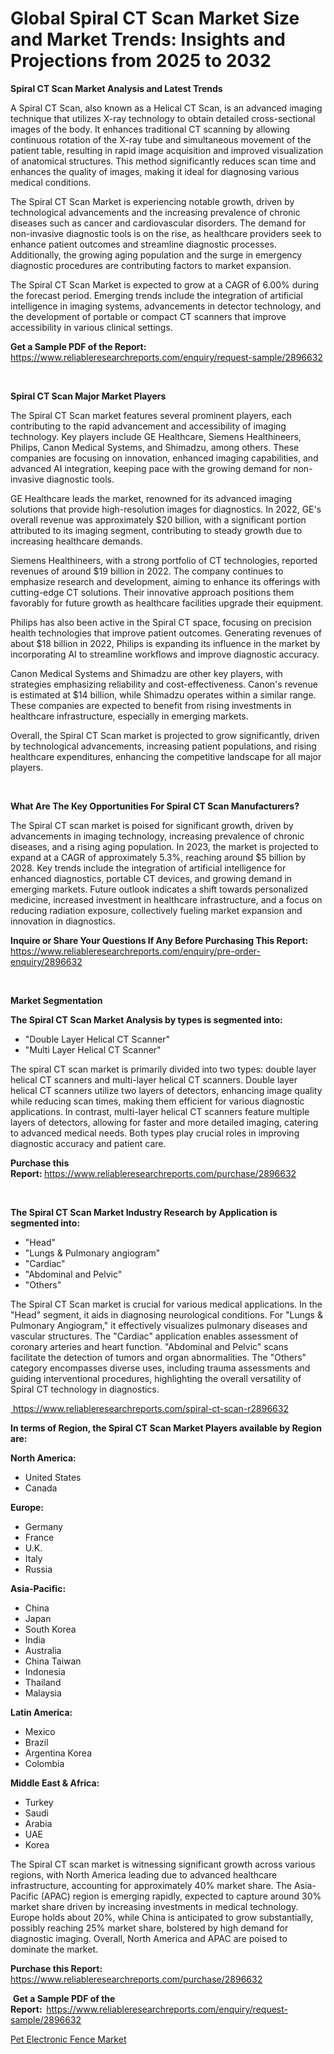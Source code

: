 <p><h1>Global Spiral CT Scan Market Size and Market Trends: Insights and Projections from 2025 to 2032</h1></p><p><strong>Spiral CT Scan Market Analysis and Latest Trends</strong></p>
<p><p>A Spiral CT Scan, also known as a Helical CT Scan, is an advanced imaging technique that utilizes X-ray technology to obtain detailed cross-sectional images of the body. It enhances traditional CT scanning by allowing continuous rotation of the X-ray tube and simultaneous movement of the patient table, resulting in rapid image acquisition and improved visualization of anatomical structures. This method significantly reduces scan time and enhances the quality of images, making it ideal for diagnosing various medical conditions.</p><p>The Spiral CT Scan Market is experiencing notable growth, driven by technological advancements and the increasing prevalence of chronic diseases such as cancer and cardiovascular disorders. The demand for non-invasive diagnostic tools is on the rise, as healthcare providers seek to enhance patient outcomes and streamline diagnostic processes. Additionally, the growing aging population and the surge in emergency diagnostic procedures are contributing factors to market expansion. </p><p>The Spiral CT Scan Market is expected to grow at a CAGR of 6.00% during the forecast period. Emerging trends include the integration of artificial intelligence in imaging systems, advancements in detector technology, and the development of portable or compact CT scanners that improve accessibility in various clinical settings.</p></p>
<p><strong>Get a Sample PDF of the Report:&nbsp;</strong> <a href="https://www.reliableresearchreports.com/enquiry/request-sample/2896632?utm_campaign=3576&utm_medium=2&utm_source=Github&utm_content=ia&utm_term=15032025&utm_id=spiral-ct-scan">https://www.reliableresearchreports.com/enquiry/request-sample/2896632</a></p>
<p>&nbsp;</p>
<p><strong>Spiral CT Scan Major Market Players</strong></p>
<p><p>The Spiral CT Scan market features several prominent players, each contributing to the rapid advancement and accessibility of imaging technology. Key players include GE Healthcare, Siemens Healthineers, Philips, Canon Medical Systems, and Shimadzu, among others. These companies are focusing on innovation, enhanced imaging capabilities, and advanced AI integration, keeping pace with the growing demand for non-invasive diagnostic tools.</p><p>GE Healthcare leads the market, renowned for its advanced imaging solutions that provide high-resolution images for diagnostics. In 2022, GE's overall revenue was approximately $20 billion, with a significant portion attributed to its imaging segment, contributing to steady growth due to increasing healthcare demands.</p><p>Siemens Healthineers, with a strong portfolio of CT technologies, reported revenues of around $19 billion in 2022. The company continues to emphasize research and development, aiming to enhance its offerings with cutting-edge CT solutions. Their innovative approach positions them favorably for future growth as healthcare facilities upgrade their equipment.</p><p>Philips has also been active in the Spiral CT space, focusing on precision health technologies that improve patient outcomes. Generating revenues of about $18 billion in 2022, Philips is expanding its influence in the market by incorporating AI to streamline workflows and improve diagnostic accuracy.</p><p>Canon Medical Systems and Shimadzu are other key players, with strategies emphasizing reliability and cost-effectiveness. Canon's revenue is estimated at $14 billion, while Shimadzu operates within a similar range. These companies are expected to benefit from rising investments in healthcare infrastructure, especially in emerging markets.</p><p>Overall, the Spiral CT Scan market is projected to grow significantly, driven by technological advancements, increasing patient populations, and rising healthcare expenditures, enhancing the competitive landscape for all major players.</p></p>
<p>&nbsp;</p>
<p><strong>What Are The Key Opportunities For Spiral CT Scan Manufacturers?</strong></p>
<p><p>The Spiral CT scan market is poised for significant growth, driven by advancements in imaging technology, increasing prevalence of chronic diseases, and a rising aging population. In 2023, the market is projected to expand at a CAGR of approximately 5.3%, reaching around $5 billion by 2028. Key trends include the integration of artificial intelligence for enhanced diagnostics, portable CT devices, and growing demand in emerging markets. Future outlook indicates a shift towards personalized medicine, increased investment in healthcare infrastructure, and a focus on reducing radiation exposure, collectively fueling market expansion and innovation in diagnostics.</p></p>
<p><strong>Inquire or Share Your Questions If Any Before Purchasing This Report:</strong> <a href="https://www.reliableresearchreports.com/enquiry/pre-order-enquiry/2896632?utm_campaign=3576&utm_medium=2&utm_source=Github&utm_content=ia&utm_term=15032025&utm_id=spiral-ct-scan">https://www.reliableresearchreports.com/enquiry/pre-order-enquiry/2896632</a></p>
<p>&nbsp;</p>
<p><strong>Market Segmentation</strong></p>
<p><strong>The Spiral CT Scan Market Analysis by types is segmented into:</strong></p>
<p><ul><li>"Double Layer Helical CT Scanner"</li><li>"Multi Layer Helical CT Scanner"</li></ul></p>
<p><p>The spiral CT scan market is primarily divided into two types: double layer helical CT scanners and multi-layer helical CT scanners. Double layer helical CT scanners utilize two layers of detectors, enhancing image quality while reducing scan times, making them efficient for various diagnostic applications. In contrast, multi-layer helical CT scanners feature multiple layers of detectors, allowing for faster and more detailed imaging, catering to advanced medical needs. Both types play crucial roles in improving diagnostic accuracy and patient care.</p></p>
<p><strong>Purchase this Report:&nbsp;</strong><a href="https://www.reliableresearchreports.com/purchase/2896632?utm_campaign=3576&utm_medium=2&utm_source=Github&utm_content=ia&utm_term=15032025&utm_id=spiral-ct-scan">https://www.reliableresearchreports.com/purchase/2896632</a></p>
<p>&nbsp;</p>
<p><strong>The Spiral CT Scan Market Industry Research by Application is segmented into:</strong></p>
<p><ul><li>"Head"</li><li>"Lungs & Pulmonary angiogram"</li><li>"Cardiac"</li><li>"Abdominal and Pelvic"</li><li>"Others"</li></ul></p>
<p><p>The Spiral CT Scan market is crucial for various medical applications. In the "Head" segment, it aids in diagnosing neurological conditions. For "Lungs & Pulmonary Angiogram," it effectively visualizes pulmonary diseases and vascular structures. The "Cardiac" application enables assessment of coronary arteries and heart function. "Abdominal and Pelvic" scans facilitate the detection of tumors and organ abnormalities. The "Others" category encompasses diverse uses, including trauma assessments and guiding interventional procedures, highlighting the overall versatility of Spiral CT technology in diagnostics.</p></p>
<p><a href="https://www.reliableresearchreports.com/spiral-ct-scan-r2896632?utm_campaign=3576&utm_medium=2&utm_source=Github&utm_content=ia&utm_term=15032025&utm_id=spiral-ct-scan">&nbsp;https://www.reliableresearchreports.com/spiral-ct-scan-r2896632</a></p>
<p><strong>In terms of Region, the Spiral CT Scan Market Players available by Region are:</strong></p>
<p>
    <p> <strong> North America: </strong>
        <ul>
            <li>United States</li>
            <li>Canada</li>
        </ul>
        </p> 
    <p> <strong> Europe: </strong>
        <ul>
            <li>Germany</li>
            <li>France</li>
            <li>U.K.</li>
            <li>Italy</li>
            <li>Russia</li>
        </ul>
        </p> 
    <p> <strong> Asia-Pacific: </strong>
        <ul>
            <li>China</li>
            <li>Japan</li>
            <li>South Korea</li>
            <li>India</li>
            <li>Australia</li>
            <li>China Taiwan</li>
            <li>Indonesia</li>
            <li>Thailand</li>
            <li>Malaysia</li>
        </ul>
        </p> 
    <p> <strong> Latin America: </strong>
        <ul>
            <li>Mexico</li>
            <li>Brazil</li>
            <li>Argentina Korea</li>
            <li>Colombia</li>
        </ul>
        </p> 
    <p> <strong> Middle East & Africa: </strong>
        <ul>
            <li>Turkey</li>
            <li>Saudi</li>
            <li>Arabia</li>
            <li>UAE</li>
            <li>Korea</li>
        </ul>
    </p>
    </p>
<p><p>The Spiral CT scan market is witnessing significant growth across various regions, with North America leading due to advanced healthcare infrastructure, accounting for approximately 40% market share. The Asia-Pacific (APAC) region is emerging rapidly, expected to capture around 30% market share driven by increasing investments in medical technology. Europe holds about 20%, while China is anticipated to grow substantially, possibly reaching 25% market share, bolstered by high demand for diagnostic imaging. Overall, North America and APAC are poised to dominate the market.</p></p>
<p><strong>Purchase this Report: </strong><a href="https://www.reliableresearchreports.com/purchase/2896632?utm_campaign=3576&utm_medium=2&utm_source=Github&utm_content=ia&utm_term=15032025&utm_id=spiral-ct-scan">https://www.reliableresearchreports.com/purchase/2896632</a></p>
<p>&nbsp;<strong>Get a Sample PDF of the Report:&nbsp;&nbsp;</strong><a href="https://www.reliableresearchreports.com/enquiry/request-sample/2896632?utm_campaign=3576&utm_medium=2&utm_source=Github&utm_content=ia&utm_term=15032025&utm_id=spiral-ct-scan">https://www.reliableresearchreports.com/enquiry/request-sample/2896632</a></p>
<p><strong></strong></p>
<p><p><a href="https://github.com/rreynagjysma65/Market-Research-Report-List-1/blob/main/pet-electronic-fence-market.md?utm_campaign=3576&utm_medium=2&utm_source=Github&utm_content=ia&utm_term=15032025&utm_id=spiral-ct-scan">Pet Electronic Fence Market</a></p></p>